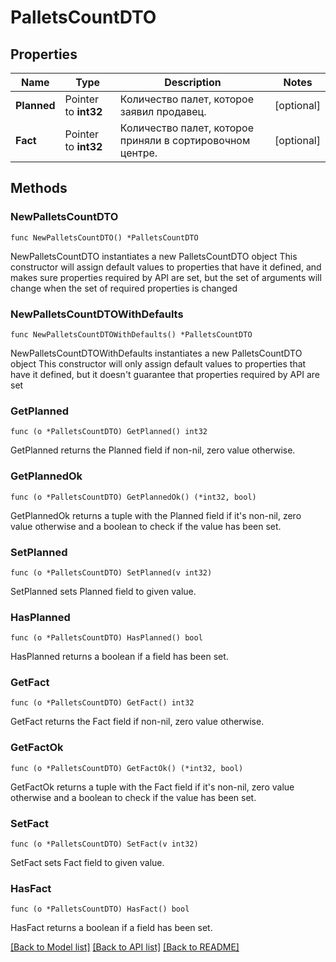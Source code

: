 # PalletsCountDTO

## Properties

Name | Type | Description | Notes
------------ | ------------- | ------------- | -------------
**Planned** | Pointer to **int32** | Количество палет, которое заявил продавец. | [optional] 
**Fact** | Pointer to **int32** | Количество палет, которое приняли в сортировочном центре. | [optional] 

## Methods

### NewPalletsCountDTO

`func NewPalletsCountDTO() *PalletsCountDTO`

NewPalletsCountDTO instantiates a new PalletsCountDTO object
This constructor will assign default values to properties that have it defined,
and makes sure properties required by API are set, but the set of arguments
will change when the set of required properties is changed

### NewPalletsCountDTOWithDefaults

`func NewPalletsCountDTOWithDefaults() *PalletsCountDTO`

NewPalletsCountDTOWithDefaults instantiates a new PalletsCountDTO object
This constructor will only assign default values to properties that have it defined,
but it doesn't guarantee that properties required by API are set

### GetPlanned

`func (o *PalletsCountDTO) GetPlanned() int32`

GetPlanned returns the Planned field if non-nil, zero value otherwise.

### GetPlannedOk

`func (o *PalletsCountDTO) GetPlannedOk() (*int32, bool)`

GetPlannedOk returns a tuple with the Planned field if it's non-nil, zero value otherwise
and a boolean to check if the value has been set.

### SetPlanned

`func (o *PalletsCountDTO) SetPlanned(v int32)`

SetPlanned sets Planned field to given value.

### HasPlanned

`func (o *PalletsCountDTO) HasPlanned() bool`

HasPlanned returns a boolean if a field has been set.

### GetFact

`func (o *PalletsCountDTO) GetFact() int32`

GetFact returns the Fact field if non-nil, zero value otherwise.

### GetFactOk

`func (o *PalletsCountDTO) GetFactOk() (*int32, bool)`

GetFactOk returns a tuple with the Fact field if it's non-nil, zero value otherwise
and a boolean to check if the value has been set.

### SetFact

`func (o *PalletsCountDTO) SetFact(v int32)`

SetFact sets Fact field to given value.

### HasFact

`func (o *PalletsCountDTO) HasFact() bool`

HasFact returns a boolean if a field has been set.


[[Back to Model list]](../README.md#documentation-for-models) [[Back to API list]](../README.md#documentation-for-api-endpoints) [[Back to README]](../README.md)



